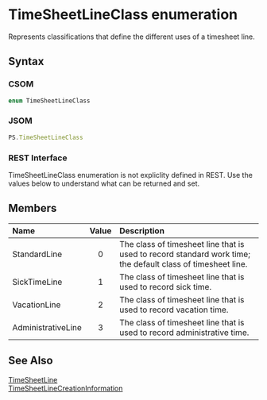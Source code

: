 [comment]: # (Name:TimeSheetLineClass)
[comment]: # (Name:Microsoft.Office.Project.Server.Library.TimeSheetLineClass)
[comment]: # (Type:Enum)
[comment]: # (Status:Verified)

# <a name="name"></a>TimeSheetLineClass enumeration

<a name="description"></a>Represents classifications that define the different uses of a timesheet line.

## <a name="syntax"></a>Syntax

### CSOM

```C#
enum TimeSheetLineClass 
```
### JSOM

```JavaScript
PS.TimeSheetLineClass
```
### REST Interface

TimeSheetLineClass enumeration is not expliclity defined in REST.  Use the values below to understand what can be returned and set.

## <a name="members"></a>Members

<a name="enumMembers"></a>

|**Name**|**Value**|**Description**|
|:------ |:----: |:----- |
|<a name="StandardLine"></a>StandardLine|0|The class of timesheet line that is used to record standard work time; the default class of timesheet line.|
|<a name="SickTimeLine"></a>SickTimeLine|1|The class of timesheet line that is used to record sick time.|
|<a name="VacationLine"></a>VacationLine|2|The class of timesheet line that is used to record vacation time.|
|<a name="AdministrativeLine"></a>AdministrativeLine|3|The class of timesheet line that is used to record administrative time.|

## <a name="seeAlso"></a>See Also

[TimeSheetLine](TimeSheetLine.md)<br/>
[TimeSheetLineCreationInformation](TimeSheetLineCreationInformation.md)<br/>

